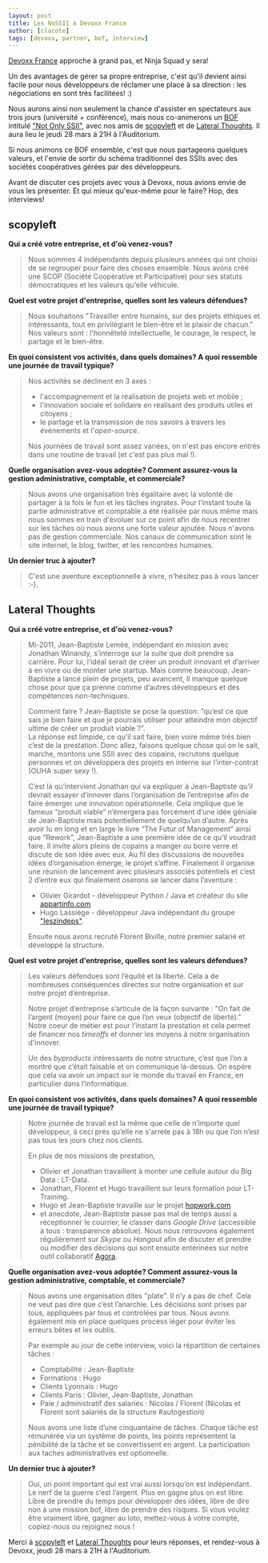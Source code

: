 ```yaml
---
layout: post
title: Les NoSSII à Devoxx France
author: [clacote]
tags: [devoxx, partner, bof, interview]
---
```


[Devoxx France](www.devoxx.fr "Site de Devoxx France") approche à grand pas, et Ninja Squad y sera!

Un des avantages de gérer sa propre entreprise, c'est qu'il devient ainsi facile pour nous développeurs de réclamer une place à sa direction : les négociations en sont très facilitées! :)

Nous aurons ainsi non seulement la chance d'assister en spectateurs aux trois jours (université + conférence), mais nous co-animerons un <a href="http://en.wikipedia.org/wiki/Birds_of_a_Feather_(computing)" title="Définition d'un Birds of a Feather sur Wikipedia">BOF</a> intitulé ["Not Only SSII"](http://www.devoxx.com/display/FR13/BOF+Not+Only+SSII "Détail du BOF Not Only SSII à Devox France"), avec nos amis de [scopyleft](http://scopyleft.fr "Site de scopyleft") et de [Lateral Thoughts](http://www.lateral-thoughts.com "Site de Lateral Thoughts"). Il aura lieu le jeudi 28 mars à 21H à l'Auditorium.

Si nous animons ce BOF ensemble, c'est que nous partageons quelques valeurs, et l'envie de sortir du schéma traditionnel des SSIIs avec des sociétés coopératives gérées par des développeurs.

Avant de discuter ces projets avec vous à Devoxx, nous avions envie de vous les présenter. Et qui mieux qu'eux-même pour le faire? Hop, des interviews! 

## scopyleft

**Qui a créé votre entreprise, et d'où venez-vous?**

> Nous sommes 4 indépendants depuis plusieurs années qui ont choisi de se regrouper pour faire des choses ensemble. Nous avons créé une SCOP (Société Coopérative et Participative) pour ses statuts démocratiques et les valeurs qu'elle véhicule.

**Quel est votre projet d'entreprise, quelles sont les valeurs défendues?**

> Nous souhaitons "Travailler entre humains, sur des projets éthiques et intéressants, tout en privilégiant le bien-être et le plaisir de chacun." Nos valeurs sont : l'honnêteté intellectuelle, le courage, le respect, le partage et le bien-être.

**En quoi consistent vos activités, dans quels domaines? A quoi ressemble une journée de travail typique?**

> Nos activités se déclinent en 3 axes :
> - l'accompagnement et la réalisation de projets web et mobile ;
> - l'innovation sociale et solidaire en réalisant des produits utiles et citoyens ;
> - le partage et la transmission de nos savoirs à travers les événements et l'*open-source*.
>
> Nos journées de travail sont assez variées, on n'est pas encore entrés dans une routine de travail (et c'est pas plus mal !).

**Quelle organisation avez-vous adoptée? Comment assurez-vous la gestion administrative, comptable, et commerciale?**

> Nous avons une organisation très égalitaire avec la volonté de partager à la fois le fun et les tâches ingrates. Pour l'instant toute la partie administrative et comptable a été réalisée par nous même mais nous sommes en train d'évoluer sur ce point afin de nous recentrer sur les tâches où nous avons une forte valeur ajoutée. Nous n'avons pas de gestion commerciale. Nos canaux de communication sont le site internet, le blog, twitter, et les rencontres humaines.

**Un dernier truc à ajouter?**

> C'est une aventure exceptionnelle à vivre, n'hésitez pas à vous lancer :-).



## Lateral Thoughts

**Qui a créé votre entreprise, et d'où venez-vous?**

> Mi-2011, Jean-Baptiste Lemée, indépendant en mission avec Jonathan Winandy, s’interroge sur la suite que doit prendre sa carrière. Pour lui, l’idéal serait de créer un produit innovant et d’arriver à en vivre ou de monter une startup. Mais comme beaucoup, Jean-Baptiste a lancé plein de projets, peu avancent, Il manque quelque chose pour que ça prenne comme d’autres développeurs et des compétences non-techniques.
>
> Comment faire ? Jean-Baptiste se pose la question: ”qu’est ce que sais je bien faire et que je pourrais utiliser pour atteindre mon objectif ultime de créer un produit viable ?”.  
> La réponse est limpide, ce qu’il sait faire, bien voire même très bien c’est de la prestation. Donc allez, faisons quelque chose qui on le sait, marche, montons une SSII avec des copains, recrutons quelque personnes et on développera des projets en interne sur l’inter-contrat (OUHA super sexy !).
> 
> C’est là qu’intervient Jonathan qui va expliquer à Jean-Baptiste qu’il devrait essayer d’innover dans l’organisation de l’entreprise afin de faire émerger une innovation opérationnelle. Cela implique que le fameux “produit viable” n’émergera pas forcément d’une idée géniale de Jean-Baptiste mais potentiellement de quelqu’un d’autre. Après avoir lu en long et en large le livre “The Futur of Management” ainsi que “Rework”, Jean-Baptiste a une première idée de ce qu’il voudrait faire. Il invite alors pleins de copains a manger ou boire verre et discute de son idée avec eux. Au fil des discussions de nouvelles idées d’organisation émerge, le projet s’affine. Finalement il organise une réunion de lancement avec plusieurs associés potentiels et c’est 2 d’entre eux qui finalement oserons se lancer dans l’aventure :  
> - Olivier Girardot - développeur Python / Java et créateur du site [appartinfo.com](http://appartinfo.com) 
> - Hugo Lassiège -  développeur Java indépendant du groupe ["leszindeps"](http://www.leszindeps.fr/). 
>
> Ensuite nous avons recruté Florent Biville, notre premier salarié et développé la structure.

**Quel est votre projet d'entreprise, quelles sont les valeurs défendues?**

> Les valeurs défendues sont l’équité et la liberté. Cela a de nombreuses conséquences directes sur notre organisation et sur notre projet d’entreprise.
>
> Notre projet d’entreprise s’articule de la façon suivante : "On fait de l’argent (moyen) pour faire ce que l’on veux (objectif de liberté)." Notre coeur de métier est pour l’instant la prestation et cela permet de financer nos _timeoffs_ et donner les moyens à notre organisation d'innover.
>
> Un des _byproducts_ intéressants de notre structure, c’est que l’on a montré que c’était faisable et on communique là-dessus. On espére que cela va avoir un impact sur le monde du travail en France, en particulier dans l’informatique.

**En quoi consistent vos activités, dans quels domaines? A quoi ressemble une journée de travail typique?**

> Notre journée de travail est la même que celle de n’importe quel développeur, à ceci prés qu’elle ne s'arrete pas à 18h ou que l’on n’est pas tous les jours chez nos clients.
>
> En plus de nos missions de prestation, 
> - Olivier et Jonathan travaillent à monter une cellule autour du Big Data : LT-Data. 
> - Jonathan, Florent et Hugo travaillent sur leurs formation pour LT-Training. 
> - Hugo et Jean-Baptiste travaille sur le projet [hopwork.com](http://hopwork.com) 
> - et anecdote, Jean-Baptiste passe pas mal de temps aussi a réceptionner le courrier, le classer dans _Google Drive_ (accessible à tous : transparence absolue).
> Nous nous retrouvons également régulièrement sur _Skype_ ou _Hangout_ afin de discuter et prendre ou modifier des décisions qui sont ensuite entérinées sur notre outil collaboratif [Agora](https://github.com/LateralThoughts/lt-agora).

**Quelle organisation avez-vous adoptée? Comment assurez-vous la gestion administrative, comptable, et commerciale?**

> Nous avons une organisation dites "plate". Il n’y a pas de chef. Cela ne veut pas dire que c’est l’anarchie. Les décisions sont prises par tous, appliquées par tous et controlées par tous. Nous avons également mis en place quelques process léger pour éviter les erreurs bêtes et les oublis.
>
> Par exemple au jour de cette interview, voici la répartition de certaines tâches :
> - Comptabilité : Jean-Baptiste
> - Formations : Hugo
> - Clients Lyonnais : Hugo
> - Clients Paris : Olivier,  Jean-Baptiste, Jonathan
> - Paie / administratif des salariés : Nicolas / Florent (Nicolas et Florent sont salariés de la structure #autogestion)
>
> Nous avons une liste d’une cinquantaine de tâches. Chaque tâche est rémunérée via un système de points, les points représentent la pénibilité de la tâche et se convertissent en argent. La participation aux taches administratives est optionnelle.

**Un dernier truc à ajouter?**

> Oui, un point important qui est vrai aussi lorsqu’on est indépendant. Le nerf de la guerre c’est l’argent. Plus en gagne plus on est libre. Libre de prendre du temps pour développer des idées, libre de dire non à une mission bof, libre de prendre des risques. Si vous voulez être vraiment libre, gagner au loto, mettez-vous à votre compte, copiez-nous ou rejoignez nous !

Merci à [scopyleft](http://scopyleft.fr "Site de scopyleft") et [Lateral Thoughts](http://www.lateral-thoughts.com "Site de Lateral Thoughts") pour leurs réponses, et rendez-vous à Devoxx, jeudi 28 mars à 21H à l'Auditorium.
